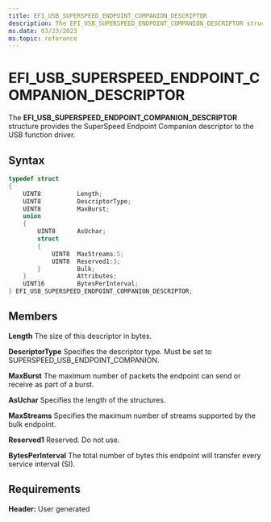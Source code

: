 ```yaml
---
title: EFI_USB_SUPERSPEED_ENDPOINT_COMPANION_DESCRIPTOR
description: The EFI_USB_SUPERSPEED_ENDPOINT_COMPANION_DESCRIPTOR structure provides the SuperSpeed Endpoint Companion descriptor to the USB function driver.
ms.date: 03/23/2023
ms.topic: reference
---
```


# EFI_USB_SUPERSPEED_ENDPOINT_COMPANION_DESCRIPTOR

The **EFI_USB_SUPERSPEED_ENDPOINT_COMPANION_DESCRIPTOR** structure provides the SuperSpeed Endpoint Companion descriptor to the USB function driver.

## Syntax

```cpp
typedef struct
{
    UINT8          Length;
    UINT8          DescriptorType;
    UINT8          MaxBurst;
    union
    {
        UINT8      AsUchar;
        struct
        {
            UINT8  MaxStreams:5;
            UINT8  Reserved1:3;
        }          Bulk;
    }              Attributes;
    UINT16         BytesPerInterval;
} EFI_USB_SUPERSPEED_ENDPOINT_COMPANION_DESCRIPTOR;
```

## Members

**Length**
The size of this descriptor in bytes.

**DescriptorType**
Specifies the descriptor type. Must be set to SUPERSPEED_USB_ENDPOINT_COMPANION.

**MaxBurst**
The maximum number of packets the endpoint can send or receive as part of a burst.

**AsUchar**
Specifies the length of the structures.

**MaxStreams**
Specifies the maximum number of streams supported by the bulk endpoint.

**Reserved1**
Reserved. Do not use.

**BytesPerInterval**
The total number of bytes this endpoint will transfer every service interval (SI).

## Requirements

**Header:** User generated
